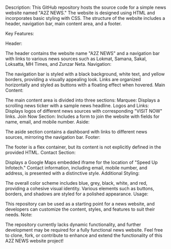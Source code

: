 Description:
This GitHub repository hosts the source code for a simple news website named "A2Z NEWS." The website is designed using HTML and incorporates basic styling with CSS. The structure of the website includes a header, navigation bar, main content area, and a footer.

Key Features:

Header:

The header contains the website name "A2Z NEWS" and a navigation bar with links to various news sources such as Lokmat, Samana, Sakal, Loksatta, MH Times, and Zunzar Neta.
Navigation:

The navigation bar is styled with a black background, white text, and yellow borders, providing a visually appealing look.
Links are organized horizontally and styled as buttons with a floating effect when hovered.
Main Content:

The main content area is divided into three sections:
Marquee: Displays a scrolling news ticker with a sample news headline.
Logos and Links: Displays logos of different news sources with corresponding "VISIT NOW" links.
Join Now Section: Includes a form to join the website with fields for name, email, and mobile number.
Aside:

The aside section contains a dashboard with links to different news sources, mirroring the navigation bar.
Footer:

The footer is a flex container, but its content is not explicitly defined in the provided HTML.
Contact Section:

Displays a Google Maps embedded iframe for the location of "Speed Up Infotech."
Contact information, including email, mobile number, and address, is presented with a distinctive style.
Additional Styling:

The overall color scheme includes blue, grey, black, white, and red, providing a cohesive visual identity.
Various elements such as buttons, borders, and shadows are styled for a polished appearance.
Usage:

This repository can be used as a starting point for a news website, and developers can customize the content, styles, and features to suit their needs.
Note:

The repository currently lacks dynamic functionality, and further development may be required for a fully functional news website.
Feel free to clone, fork, or contribute to enhance and extend the functionality of this A2Z NEWS website project!
